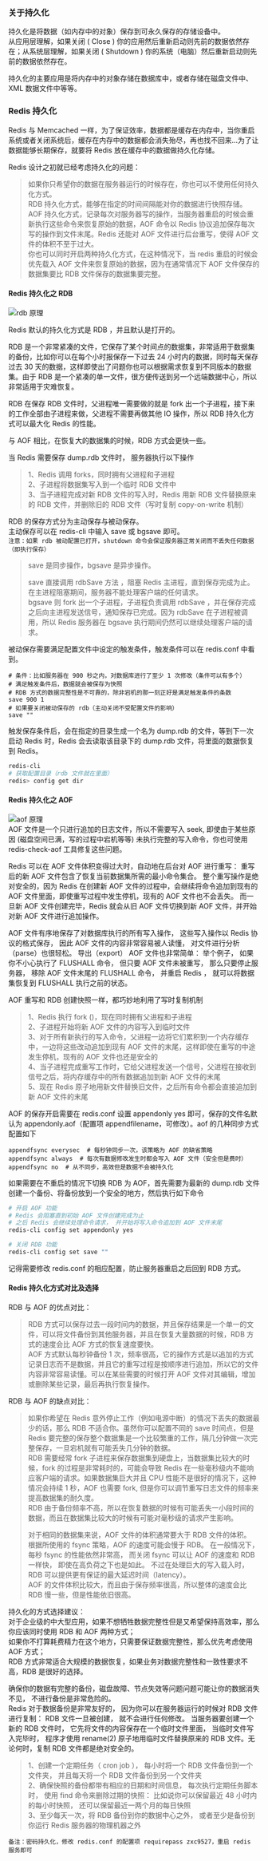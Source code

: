 
### 关于持久化
持久化是将数据（如内存中的对象）保存到可永久保存的存储设备中。  
从应用层理解，如果关闭 ( Close ) 你的应用然后重新启动则先前的数据依然存在；从系统层理解，如果关闭 ( Shutdown ) 你的系统（电脑）然后重新启动则先前的数据依然存在。  

持久化的主要应用是将内存中的对象存储在数据库中，或者存储在磁盘文件中、 XML 数据文件中等等。  

### Redis 持久化
Redis 与 Memcached 一样，为了保证效率，数据都是缓存在内存中，当你重启系统或者关闭系统后，缓存在内存中的数据都会消失殆尽，再也找不回来...为了让数据能够长期保存，就要将 Redis 放在缓存中的数据做持久化存储。  

Redis 设计之初就已经考虑持久化的问题：  
> 如果你只希望你的数据在服务器运行的时候存在，你也可以不使用任何持久化方式。  
> RDB 持久化方式，能够在指定的时间间隔能对你的数据进行快照存储。  
> AOF 持久化方式，记录每次对服务器写的操作，当服务器重启的时候会重新执行这些命令来恢复原始的数据，AOF 命令以 Redis 协议追加保存每次写的操作到文件末尾。Redis 还能对 AOF 文件进行后台重写，使得 AOF 文件的体积不至于过大。  
> 你也可以同时开启两种持久化方式，在这种情况下，当 redis 重启的时候会优先载入 AOF 文件来恢复原始的数据，因为在通常情况下 AOF 文件保存的数据集要比 RDB 文件保存的数据集要完整。  

#### Redis 持久化之 RDB
![rdb 原理](./static/redis_rdb.png)  

Redis 默认的持久化方式是 RDB ，并且默认是打开的。

RDB 是一个非常紧凑的文件，它保存了某个时间点的数据集，非常适用于数据集的备份，比如你可以在每个小时报保存一下过去 24 小时内的数据，同时每天保存过去 30 天的数据，这样即使出了问题你也可以根据需求恢复到不同版本的数据集。由于 RDB 是一个紧凑的单一文件，很方便传送到另一个远端数据中心，所以非常适用于灾难恢复。  

RDB 在保存 RDB 文件时，父进程唯一需要做的就是 fork 出一个子进程，接下来的工作全部由子进程来做，父进程不需要再做其他 IO 操作，所以 RDB 持久化方式可以最大化 Redis 的性能。  

与 AOF 相比，在恢复大的数据集的时候，RDB 方式会更快一些。  

当 Redis 需要保存 dump.rdb 文件时， 服务器执行以下操作  
> 1、Redis 调用 forks，同时拥有父进程和子进程  
> 2、子进程将数据集写入到一个临时 RDB 文件中  
> 3、当子进程完成对新 RDB 文件的写入时，Redis 用新 RDB 文件替换原来的 RDB 文件，并删除旧的 RDB 文件（写时复制 copy-on-write 机制）  

RDB 的保存方式分为主动保存与被动保存。  
主动保存可以在 redis-cli 中输入 save 或 bgsave 即可。  
`注意：如果 rdb 被动配置已打开，shutdown 命令会保证服务器正常关闭而不丢失任何数据（即执行保存）`
> save 是同步操作，bgsave 是异步操作。  
> 
> save 直接调用 rdbSave 方法 ，阻塞 Redis 主进程，直到保存完成为止。在主进程阻塞期间，服务器不能处理客户端的任何请求。  
> bgsave 则 fork 出一个子进程，子进程负责调用 rdbSave ，并在保存完成之后向主进程发送信号，通知保存已完成。因为 rdbSave 在子进程被调用，所以 Redis 服务器在 bgsave 执行期间仍然可以继续处理客户端的请求。

被动保存需要满足配置文件中设定的触发条件，触发条件可以在 redis.conf 中看到。  
```
# 条件：比如服务器在 900 秒之内，对数据库进行了至少 1 次修改（条件可以有多个）
# 满足触发条件后，数据就会被保存为快照
# RDB 方式的数据完整性是不可靠的，除非宕机的那一刻正好是满足触发条件的条数
save 900 1 
# 如果要关闭被动保存的 rdb（主动关闭不受配置文件的影响）
save ""
```
触发保存条件后，会在指定的目录生成一个名为 dump.rdb 的文件，等到下一次启动 Redis 时，Redis 会去读取该目录下的 dump.rdb 文件，将里面的数据恢复到 Redis。  
```bash
redis-cli
# 获取配置目录（rdb 文件就在里面）
redis> config get dir
```

#### Redis 持久化之 AOF
![aof 原理](./static/redis_aof.png)  
AOF 文件是一个只进行追加的日志文件，所以不需要写入 seek, 即使由于某些原因 (磁盘空间已满，写的过程中宕机等等) 未执行完整的写入命令，你也可使用 redis-check-aof 工具修复这些问题。  

Redis 可以在 AOF 文件体积变得过大时，自动地在后台对 AOF 进行重写： 重写后的新 AOF 文件包含了恢复当前数据集所需的最小命令集合。 整个重写操作是绝对安全的，因为 Redis 在创建新 AOF 文件的过程中，会继续将命令追加到现有的 AOF 文件里面，即使重写过程中发生停机，现有的 AOF 文件也不会丢失。 而一旦新 AOF 文件创建完毕，Redis 就会从旧 AOF 文件切换到新 AOF 文件，并开始对新 AOF 文件进行追加操作。  

AOF 文件有序地保存了对数据库执行的所有写入操作， 这些写入操作以 Redis 协议的格式保存， 因此 AOF 文件的内容非常容易被人读懂， 对文件进行分析（parse）也很轻松。 导出（export） AOF 文件也非常简单： 举个例子， 如果你不小心执行了 FLUSHALL 命令， 但只要 AOF 文件未被重写， 那么只要停止服务器， 移除 AOF 文件末尾的 FLUSHALL 命令， 并重启 Redis ， 就可以将数据集恢复到 FLUSHALL 执行之前的状态。

AOF 重写和 RDB 创建快照一样，都巧妙地利用了写时复制机制  
> 1、Redis 执行 fork ()，现在同时拥有父进程和子进程  
> 2、子进程开始将新 AOF 文件的内容写入到临时文件  
> 3、对于所有新执行的写入命令，父进程一边将它们累积到一个内存缓存中，一边将这些改动追加到现有 AOF 文件的末尾，这样即使在重写的中途发生停机，现有的 AOF 文件也还是安全的  
> 4、当子进程完成重写工作时，它给父进程发送一个信号，父进程在接收到信号之后，将内存缓存中的所有数据追加到新 AOF 文件的末尾  
> 5、现在 Redis 原子地用新文件替换旧文件，之后所有命令都会直接追加到新 AOF 文件的末尾  

AOF 的保存开启需要在 redis.conf 设置 appendonly yes 即可，保存的文件名默认为 appendonly.aof（配置项 appendfilename，可修改）。aof 的几种同步方式配置如下  
```
appendfsync everysec  # 每秒钟同步一次，该策略为 AOF 的缺省策略 
appendfsync always  # 每次有数据修改发生时都会写入 AOF 文件（安全但是费时） 
appendfsync no  # 从不同步，高效但是数据不会被持久化 
```

如果需要在不重启的情况下切换 RDB 为 AOF，首先需要为最新的 dump.rdb 文件创建一个备份、将备份放到一个安全的地方，然后执行如下命令
```bash
# 开启 AOF 功能
# Redis 会阻塞直到初始 AOF 文件创建完成为止
# 之后 Redis 会继续处理命令请求， 并开始将写入命令追加到 AOF 文件末尾
redis-cli config set appendonly yes

# 关闭 RDB 功能
redis-cli config set save ""
```
记得需要修改 redis.conf 的相应配置，防止服务器重启之后回到 RDB 方式。  

#### Redis 持久化方式对比及选择
RDB 与 AOF 的优点对比：  
> RDB 方式可以保存过去一段时间内的数据，并且保存结果是一个单一的文件，可以将文件备份到其他服务器，并且在恢复大量数据的时候，RDB 方式的速度会比 AOF 方式的恢复速度要快。  
> AOF 方式默认每秒钟备份 1 次，频率很高，它的操作方式是以追加的方式记录日志而不是数据，并且它的重写过程是按顺序进行追加，所以它的文件内容非常容易读懂。可以在某些需要的时候打开 AOF 文件对其编辑，增加或删除某些记录，最后再执行恢复操作。

RDB 与 AOF 的缺点对比：  
> 如果你希望在 Redis 意外停止工作（例如电源中断）的情况下丢失的数据最少的话，那么 RDB 不适合你。虽然你可以配置不同的 save 时间点，但是 Redis 要完整的保存整个数据集是一个比较繁重的工作，隔几分钟做一次完整保存，一旦宕机就有可能丢失几分钟的数据。  
> RDB 需要经常 fork 子进程来保存数据集到硬盘上，当数据集比较大的时候，fork 的过程是非常耗时的，可能会导致 Redis 在一些毫秒级内不能响应客户端的请求。如果数据集巨大并且 CPU 性能不是很好的情况下，这种情况会持续 1 秒，AOF 也需要 fork, 但是你可以调节重写日志文件的频率来提高数据集的耐久度。  
> RDB 由于备份频率不高，所以在恢复数据的时候有可能丢失一小段时间的数据，而且在数据集比较大的时候有可能对毫秒级的请求产生影响。  
> 
> 对于相同的数据集来说，AOF 文件的体积通常要大于 RDB 文件的体积。  
> 根据所使用的 fsync 策略，AOF 的速度可能会慢于 RDB。 在一般情况下， 每秒 fsync 的性能依然非常高， 而关闭 fsync 可以让 AOF 的速度和 RDB 一样快， 即使在高负荷之下也是如此。 不过在处理巨大的写入载入时，RDB 可以提供更有保证的最大延迟时间（latency）。  
> AOF 的文件体积比较大，而且由于保存频率很高，所以整体的速度会比 RDB 慢一些，但是性能依旧很高。  

持久化的方式选择建议：  
对于企业级的中大型应用，如果不想牺牲数据完整性但是又希望保持高效率，那么你应该同时使用 RDB 和 AOF 两种方式；  
如果你不打算耗费精力在这个地方，只需要保证数据完整性，那么优先考虑使用 AOF 方式；  
RDB 方式非常适合大规模的数据恢复，如果业务对数据完整性和一致性要求不高，RDB 是很好的选择。  

确保你的数据有完整的备份，磁盘故障、节点失效等问题问题可能让你的数据消失不见， 不进行备份是非常危险的。    
Redis 对于数据备份是非常友好的， 因为你可以在服务器运行的时候对 RDB 文件进行复制： RDB 文件一旦被创建， 就不会进行任何修改。 当服务器要创建一个新的 RDB 文件时， 它先将文件的内容保存在一个临时文件里面， 当临时文件写入完毕时， 程序才使用 rename(2) 原子地用临时文件替换原来的 RDB 文件。无论何时，复制 RDB 文件都是绝对安全的。  
> 1、创建一个定期任务（ cron job ）， 每小时将一个 RDB 文件备份到一个文件夹， 并且每天将一个 RDB 文件备份到另一个文件夹  
> 2、确保快照的备份都带有相应的日期和时间信息， 每次执行定期任务脚本时， 使用 find 命令来删除过期的快照： 比如说你可以保留最近 48 小时内的每小时快照， 还可以保留最近一两个月的每日快照  
> 3、至少每天一次，将 RDB 备份到你的数据中心之外， 或者至少是备份到你运行 Redis 服务器的物理机器之外  

`备注：密码持久化，修改 redis.conf 的配置项 requirepass zxc9527，重启 redis 服务即可 `